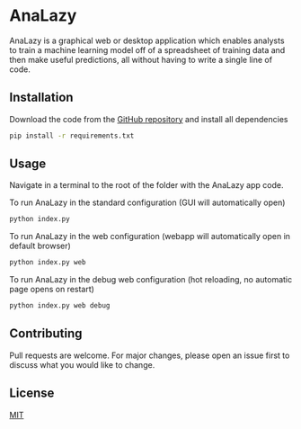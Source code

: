 # AnaLazy

AnaLazy is a graphical web or desktop application which enables analysts to train a machine learning model off of a spreadsheet of training data and then make useful predictions, all without having to write a single line of code. 

## Installation

Download the code from the [GitHub repository](https://github.com/prathgan/AnaLazy) and install all dependencies

```bash
pip install -r requirements.txt
```

## Usage

Navigate in a terminal to the root of the folder with the AnaLazy app code.

To run AnaLazy in the standard configuration (GUI will automatically open)
```bash
python index.py
```

To run AnaLazy in the web configuration (webapp will automatically open in default browser)
```bash
python index.py web
```

To run AnaLazy in the debug web configuration (hot reloading, no automatic page opens on restart)
```bash
python index.py web debug
```

## Contributing
Pull requests are welcome. For major changes, please open an issue first to discuss what you would like to change.

## License
[MIT](https://choosealicense.com/licenses/mit/)